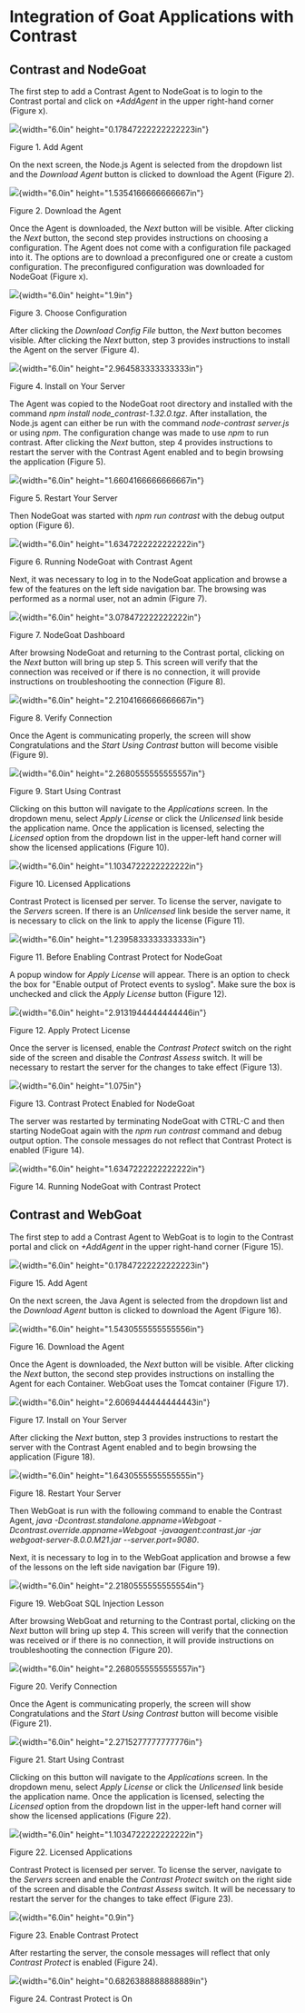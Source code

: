 # Integration of Goat Applications with Contrast

## Contrast and NodeGoat

The first step to add a Contrast Agent to NodeGoat is to login to the
Contrast portal and click on *+AddAgent* in the upper right-hand corner
(Figure x).


![](images/NG_Add_Agent_Figure_1.png){width="6.0in" height="0.17847222222222223in"}

Figure 1. Add Agent

On the next screen, the Node.js Agent is selected from the dropdown list
and the *Download Agent* button is clicked to download the Agent (Figure
2).

![](images/NG_Download_the_Agent_Figure_2.png){width="6.0in" height="1.5354166666666667in"}

Figure 2. Download the Agent

Once the Agent is downloaded, the *Next* button will be visible. After
clicking the *Next* button, the second step provides instructions on
choosing a configuration. The Agent does not come with a configuration
file packaged into it. The options are to download a preconfigured one
or create a custom configuration. The preconfigured configuration was
downloaded for NodeGoat (Figure x).

![](images/NG_Choose_Configuration_Figure_3.png){width="6.0in" height="1.9in"}

Figure 3. Choose Configuration

After clicking the *Download Config File* button, the *Next* button
becomes visible. After clicking the *Next* button, step 3 provides
instructions to install the Agent on the server (Figure 4).

![](images/NG_Install_on_Your_Server_Figure_4.png){width="6.0in" height="2.964583333333333in"}

Figure 4. Install on Your Server

The Agent was copied to the NodeGoat root directory and installed with
the command *npm install node\_contrast-1.32.0.tgz*. After installation,
the Node.js agent can either be run with the command *node-contrast
server.js* or using *npm*. The configuration change was made to use
*npm* to run contrast. After clicking the *Next* button, step 4 provides
instructions to restart the server with the Contrast Agent enabled and
to begin browsing the application (Figure 5).

![](images/NG_Restart_Your_Server_Figure_5.png){width="6.0in" height="1.6604166666666667in"}

Figure 5. Restart Your Server

Then NodeGoat was started with *npm run contrast* with the debug output
option (Figure 6).

![](images/NG_Running_NodeGoat_with_Contrast_Agent_Figure_6.png){width="6.0in" height="1.6347222222222222in"}

Figure 6. Running NodeGoat with Contrast Agent

Next, it was necessary to log in to the NodeGoat application and browse
a few of the features on the left side navigation bar. The browsing was
performed as a normal user, not an admin (Figure 7).

![](images/NG_NodeGoat_Dashboard_Figure_7.png){width="6.0in" height="3.078472222222222in"}

Figure 7. NodeGoat Dashboard

After browsing NodeGoat and returning to the Contrast portal, clicking
on the *Next* button will bring up step 5. This screen will verify that
the connection was received or if there is no connection, it will
provide instructions on troubleshooting the connection (Figure 8).

![](images/NG_Verify_Connection_Figure_8.png){width="6.0in" height="2.2104166666666667in"}

Figure 8. Verify Connection

Once the Agent is communicating properly, the screen will show
Congratulations and the *Start Using Contrast* button will become
visible (Figure 9).

![](images/NG_Start_Using_Contrast_Figure_9.png){width="6.0in" height="2.2680555555555557in"}

Figure 9. Start Using Contrast

Clicking on this button will navigate to the *Applications* screen. In
the dropdown menu, select *Apply License* or click the *Unlicensed* link
beside the application name. Once the application is licensed, selecting
the *Licensed* option from the dropdown list in the upper-left hand
corner will show the licensed applications (Figure 10).

![](images/NG_Licensed_Applications_Figure_10.png){width="6.0in" height="1.1034722222222222in"}

Figure 10. Licensed Applications

Contrast Protect is licensed per server. To license the server, navigate
to the *Servers* screen. If there is an *Unlicensed* link beside the
server name, it is necessary to click on the link to apply the license
(Figure 11).

![](images/NG_Before_Enabling_Contrast_Protect_for_NodeGoat_Figure_11.png){width="6.0in" height="1.2395833333333333in"}

Figure 11. Before Enabling Contrast Protect for NodeGoat

A popup window for *Apply License* will appear. There is an option to
check the box for "Enable output of Protect events to syslog". Make sure
the box is unchecked and click the *Apply License* button (Figure 12).

![](images/NG_Apply_Protect_License_Figure_12.png){width="6.0in" height="2.9131944444444446in"}

Figure 12. Apply Protect License

Once the server is licensed, enable the *Contrast Protect* switch on the
right side of the screen and disable the *Contrast Assess* switch. It
will be necessary to restart the server for the changes to take effect
(Figure 13).

![](images/NG_Contrast_Protect_Enabled_for_NodeGoat_Figure_13.png){width="6.0in" height="1.075in"}

Figure 13. Contrast Protect Enabled for NodeGoat

The server was restarted by terminating NodeGoat with CTRL-C and then
starting NodeGoat again with the *npm run contrast* command and debug
output option. The console messages do not reflect that Contrast Protect
is enabled (Figure 14).

![](images/NG_Running_NodeGoat_with_Contrast_Protect_Figure_14.png){width="6.0in" height="1.6347222222222222in"}

Figure 14. Running NodeGoat with Contrast Protect

## Contrast and WebGoat

The first step to add a Contrast Agent to WebGoat is to login to the
Contrast portal and click on *+AddAgent* in the upper right-hand corner
(Figure 15).

![](images/WG_Add_Agent_Figure_15.png){width="6.0in" height="0.17847222222222223in"}

Figure 15. Add Agent

On the next screen, the Java Agent is selected from the dropdown list
and the *Download Agent* button is clicked to download the Agent (Figure
16).

![](images/WG_Download_the_Agent_Figure_16.png){width="6.0in" height="1.5430555555555556in"}

Figure 16. Download the Agent

Once the Agent is downloaded, the *Next* button will be visible. After
clicking the *Next* button, the second step provides instructions on
installing the Agent for each Container. WebGoat uses the Tomcat
container (Figure 17).

![](images/WG_Install_on_Your_Server_Figure_17.png){width="6.0in" height="2.6069444444444443in"}

Figure 17. Install on Your Server

After clicking the *Next* button, step 3 provides instructions to
restart the server with the Contrast Agent enabled and to begin browsing
the application (Figure 18).

![](images/WG_Restart_Your_Server_Figure_18.png){width="6.0in" height="1.6430555555555555in"}

Figure 18. Restart Your Server

Then WebGoat is run with the following command to enable the Contrast
Agent, *java -Dcontrast.standalone.appname=Webgoat
-Dcontrast.override.appname=Webgoat -javaagent:contrast.jar -jar
webgoat-server-8.0.0.M21.jar \--server.port=9080*.

Next, it is necessary to log in to the WebGoat application and browse a
few of the lessons on the left side navigation bar (Figure 19).

![](images/WG_WebGoat_SQL_Injection_Lesson_Figure_19.png){width="6.0in" height="2.2180555555555554in"}

Figure 19. WebGoat SQL Injection Lesson

After browsing WebGoat and returning to the Contrast portal, clicking on
the *Next* button will bring up step 4. This screen will verify that the
connection was received or if there is no connection, it will provide
instructions on troubleshooting the connection (Figure 20).

![](images/WG_Verify_Connection_Figure_20.png){width="6.0in" height="2.2680555555555557in"}

Figure 20. Verify Connection

Once the Agent is communicating properly, the screen will show
Congratulations and the *Start Using Contrast* button will become
visible (Figure 21).

![](images/WG_Start_Using_Contrast_Figure_21.png){width="6.0in" height="2.2715277777777776in"}

Figure 21. Start Using Contrast

Clicking on this button will navigate to the *Applications* screen. In
the dropdown menu, select *Apply License* or click the *Unlicensed* link
beside the application name. Once the application is licensed, selecting
the *Licensed* option from the dropdown list in the upper-left hand
corner will show the licensed applications (Figure 22).

![](images/WG_Licensed_Applications_Figure_22.png){width="6.0in" height="1.1034722222222222in"}

Figure 22. Licensed Applications

Contrast Protect is licensed per server. To license the server, navigate
to the *Servers* screen and enable the *Contrast Protect* switch on the
right side of the screen and disable the *Contrast Assess* switch. It
will be necessary to restart the server for the changes to take effect
(Figure 23).

![](images/WG_Enable_Contrast_Protect_Figure_23.png){width="6.0in" height="0.9in"}

Figure 23. Enable Contrast Protect

After restarting the server, the console messages will reflect that only
*Contrast Protect* is enabled (Figure 24).

![](images/WG_Contrast_Protect_is_On_Figure_24.png){width="6.0in" height="0.6826388888888889in"}

Figure 24. Contrast Protect is On
